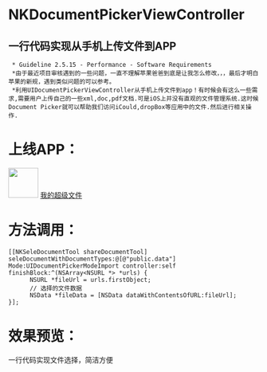 # NKDocumentPickerViewController

## <a id="如何使用ObjectFromJSON"></a>一行代码实现从手机上传文件到APP
     * Guideline 2.5.15 - Performance - Software Requirements
     *由于最近项目审核遇到的一些问题，一直不理解苹果爸爸到底是让我怎么修改，，，最后才明白苹果的新规，遇到类似问题的可以参考。
     *利用UIDocumentPickerViewController从手机上传文件到app！有时候会有这么一些需求,需要用户上传自己的一些xml,doc,pdf文档.可是iOS上并没有直观的文件管理系统.这时候Document Picker就可以帮助我们访问iCould,dropBox等应用中的文件.然后进行相关操作.
# 上线APP：
<img src="https://upload-images.jianshu.io/upload_images/1721864-0feb4befb2dddb9f.png?imageMogr2/auto-orient/strip%7CimageView2/2/w/1240" width="60px" height="60px">
<a href="https://itunes.apple.com/cn/app/我的超级文件/id1397704011?mt=8">我的超级文件</a>

# 方法调用：
```objc
[[NKSeleDocumentTool shareDocumentTool] seleDocumentWithDocumentTypes:@[@"public.data"] Mode:UIDocumentPickerModeImport controller:self finishBlock:^(NSArray<NSURL *> *urls) {
      NSURL *fileUrl = urls.firstObject;
      // 选择的文件数据
      NSData *fileData = [NSData dataWithContentsOfURL:fileUrl];
}];
```
# 效果预览：
一行代码实现文件选择，简洁方便
